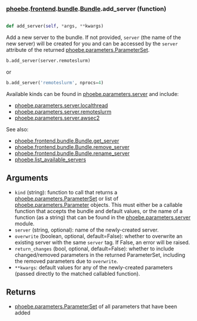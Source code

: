 ### [phoebe](phoebe.md).[frontend](phoebe.frontend.md).[bundle](phoebe.frontend.bundle.md).[Bundle](phoebe.frontend.bundle.Bundle.md).add_server (function)


```py

def add_server(self, *args, **kwargs)

```



Add a new server to the bundle.  If not provided,
`server` (the name of the new server) will be created for
you and can be accessed by the `server` attribute of the returned
[phoebe.parameters.ParameterSet](phoebe.parameters.ParameterSet.md).

```py
b.add_server(server.remoteslurm)
```

or

```py
b.add_server('remoteslurm', nprocs=4)
```

Available kinds can be found in [phoebe.parameters.server](phoebe.parameters.server.md) and include:
* [phoebe.parameters.server.localthread](phoebe.parameters.server.localthread.md)
* [phoebe.parameters.server.remoteslurm](phoebe.parameters.server.remoteslurm.md)
* [phoebe.parameters.server.awsec2](phoebe.parameters.server.awsec2.md)

See also:
* [phoebe.frontend.bundle.Bundle.get_server](phoebe.frontend.bundle.Bundle.get_server.md)
* [phoebe.frontend.bundle.Bundle.remove_server](phoebe.frontend.bundle.Bundle.remove_server.md)
* [phoebe.frontend.bundle.Bundle.rename_server](phoebe.frontend.bundle.Bundle.rename_server.md)
* [phoebe.list_available_servers](phoebe.list_available_servers.md)

Arguments
----------
* `kind` (string): function to call that returns a
     [phoebe.parameters.ParameterSet](phoebe.parameters.ParameterSet.md) or list of
     [phoebe.parameters.Parameter](phoebe.parameters.Parameter.md) objects.  This must either be a
     callable function that accepts the bundle and default values, or the name
     of a function (as a string) that can be found in the
     [phoebe.parameters.server](phoebe.parameters.server.md) module.
* `server` (string, optional): name of the newly-created server.
* `overwrite` (boolean, optional, default=False): whether to overwrite
    an existing server with the same `server` tag.  If False,
    an error will be raised.
* `return_changes` (bool, optional, default=False): whether to include
    changed/removed parameters in the returned ParameterSet, including
    the removed parameters due to `overwrite`.
* `**kwargs`: default values for any of the newly-created parameters
    (passed directly to the matched callabled function).

Returns
---------
* [phoebe.parameters.ParameterSet](phoebe.parameters.ParameterSet.md) of all parameters that have been added

